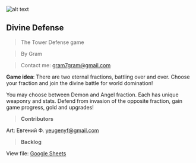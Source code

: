 ![alt text](https://github.com/gram7gram/DivineDefense/blob/mainstream/logo_small.png "**ICON**")

## Divine Defense

> The Tower Defense game

> By Gram

> Contact me: gram7gram@gmail.com

**Game idea**: There are two eternal fractions, battling over and over.
Choose your fraction and join the divine battle for world domination!

You may choose between Demon and Angel fraction. Each has unique weaponry and stats.
Defend from invasion of the opposite fraction, gain game progress, gold and upgrades!


> **Contributors**

Art: Евгений Ф. <yeugenyf@gmail.com>


> **Backlog**

View file: [Google Sheets](https://docs.google.com/spreadsheets/d/1vBrT38lhQ9iKPLnRarzoykjd9VbRDE75M08Yns6BpgE/edit?usp=sharing "Google Sheets")